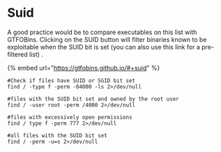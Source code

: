 # Suid

A good practice would be to compare executables on this list with GTFOBins. Clicking on the SUID button will filter binaries known to be exploitable when the SUID bit is set (you can also use this link for a pre-filtered list) .

{% embed url="https://gtfobins.github.io/#+suid" %}

```
#Check if files have SUID or SGID bit set
find / -type f -perm -04000 -ls 2>/dev/null

#files with the SUID bit set and owned by the root user
find / -user root -perm /4000 2>/dev/null

#files with excessively open permissions
find / type f -perm 777 2>/dev/null

#all files with the SUID bit set
find / -perm -u=s 2>/dev/null
```
